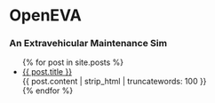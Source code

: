 # OpenEVA
### An Extravehicular Maintenance Sim

<ul>
 {% for post in site.posts %}
  <li>
   <a href="{{ site.baseurl }}{{ post.url }}">{{ post.title }}</a>
   <div id="post_exerpt">
    {{ post.content | strip_html | truncatewords: 100 }}
   </div>
  </li>
 {% endfor %}
</ul>
